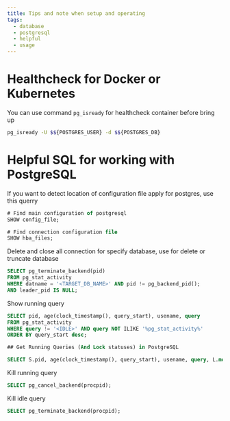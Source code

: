 ```yaml
---
title: Tips and note when setup and operating
tags:
  - database
  - postgresql
  - helpful
  - usage
---
```

# Healthcheck for Docker or Kubernetes

You can use command `pg_isready` for healthcheck container before bring up

```bash
pg_isready -U $${POSTGRES_USER} -d $${POSTGRES_DB}
```

# Helpful SQL for working with PostgreSQL

If you want to detect location of configuration file apply for postgres, use this querry

```sql
# Find main configuration of postgresql
SHOW config_file;

# Find connection configuration file
SHOW hba_files;
```

Delete and close all connection for specify database, use for delete or truncate database

```sql
SELECT pg_terminate_backend(pid)
FROM pg_stat_activity
WHERE datname = '<TARGET_DB_NAME>' AND pid != pg_backend_pid();
AND leader_pid IS NULL;
```

Show running query

```sql
SELECT pid, age(clock_timestamp(), query_start), usename, query 
FROM pg_stat_activity 
WHERE query != '<IDLE>' AND query NOT ILIKE '%pg_stat_activity%' 
ORDER BY query_start desc;

## Get Running Queries (And Lock statuses) in PostgreSQL

SELECT S.pid, age(clock_timestamp(), query_start), usename, query, L.mode, L.locktype, L.granted FROM pg_stat_activity S inner join pg_locks L on S.pid = L.pid order by L.granted, L.pid DESC;
```

Kill running query

```sql
SELECT pg_cancel_backend(procpid);
```

Kill idle query

```sql
SELECT pg_terminate_backend(procpid);
```